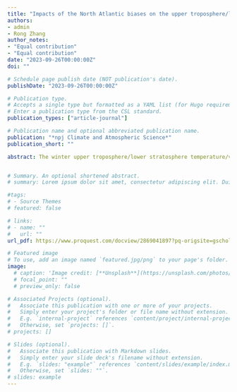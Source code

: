 ```yaml
---
title: "Impacts of the North Atlantic biases on the upper troposphere/lower stratosphere over the extratropical North Pacific"
authors:
- admin
- Rong Zhang
author_notes:
- "Equal contribution"
- "Equal contribution"
date: "2023-09-26T00:00:00Z"
doi: ""

# Schedule page publish date (NOT publication's date).
publishDate: "2023-09-26T00:00:00Z"

# Publication type.
# Accepts a single type but formatted as a YAML list (for Hugo requirements).
# Enter a publication type from the CSL standard.
publication_types: ["article-journal"]

# Publication name and optional abbreviated publication name.
publication: "*npj Climate and Atmospheric Science*"
publication_short: ""

abstract: The winter upper troposphere/lower stratosphere temperature/vertical motion response over the extratropical North Pacific induced by North Atlantic changes is not well understood. Here, using robust diagnostic calculations conducted in a fully coupled high-resolution climate model, we correct the North Atlantic ocean circulation biases and show that during wintertime, the North Atlantic cold surface temperature biases lead to a warmer upper troposphere/lower stratosphere over the extratropical North Pacific. In the upper troposphere/lower stratosphere over the extratropical North Pacific, this winter warming temperature response is linked to the vertical motion response through a simple leading order thermodynamic relationship between changes in the horizontal advection and adiabatic heating. The upper troposphere/lower stratosphere vertical motion response, which is also associated with the North Atlantic induced Walker circulation response over the tropical North Pacific, can provide a rough estimation of the upper troposphere/lower stratosphere warming response over the extratropical North Pacific.


# Summary. An optional shortened abstract.
# summary: Lorem ipsum dolor sit amet, consectetur adipiscing elit. Duis posuere tellus ac convallis placerat. Proin tincidunt magna sed ex sollicitudin condimentum.

#tags:
# - Source Themes
# featured: false

# links:
# - name: ""
#   url: ""
url_pdf: https://www.proquest.com/docview/2869041897?pq-origsite=gscholar&fromopenview=true&sourcetype=Scholarly%20Journals

# Featured image
# To use, add an image named `featured.jpg/png` to your page's folder. 
image:
  # caption: 'Image credit: [**Unsplash**](https://unsplash.com/photos/jdD8gXaTZsc)'
  # focal_point: ""
  # preview_only: false

# Associated Projects (optional).
#   Associate this publication with one or more of your projects.
#   Simply enter your project's folder or file name without extension.
#   E.g. `internal-project` references `content/project/internal-project/index.md`.
#   Otherwise, set `projects: []`.
# projects: []

# Slides (optional).
#   Associate this publication with Markdown slides.
#   Simply enter your slide deck's filename without extension.
#   E.g. `slides: "example"` references `content/slides/example/index.md`.
#   Otherwise, set `slides: ""`.
# slides: example
---
```



